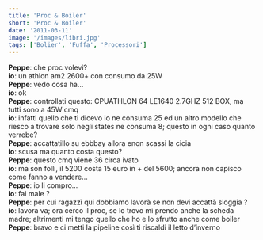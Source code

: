 ```yaml
---
title: 'Proc & Boiler'
short: 'Proc & Boiler'
date: '2011-03-11'
image: '/images/libri.jpg'
tags: ['Bolier', 'Fuffa', 'Processori']
---
```


**Peppe**: che proc volevi?  
**io**: un athlon am2 2600+ con consumo da 25W  
**Peppe**: vedo cosa ha…  
**io**: ok  
**Peppe**: controllati questo: CPUATHLON 64 LE1640 2.7GHZ 512 BOX, ma tutti sono a 45W cmq  
**io**: infatti quello che ti dicevo io ne consuma 25 ed un altro modello che riesco a trovare solo negli states ne consuma 8; questo in ogni caso quanto verrebe?  
**Peppe**: accattatillo su ebbbay allora enon scassi la cicia  
**io**: scusa ma quanto costa questo?  
**Peppe**: questo cmq viene 36 circa ivato  
**io**: ma son folli, il 5200 costa 15 euro in + del 5600; ancora non capisco come fanno a vendere…  
**Peppe**: io li compro…  
**io**: fai male ?  
**Peppe**: per cui ragazzì qui dobbiamo lavorà se non devi accattà sloggia ?  
**io**: lavora va; ora cerco il proc, se lo trovo mi prendo anche la scheda madre; altrimenti mi tengo quello che ho e lo sfrutto anche come boiler  
**Peppe**: bravo e ci metti la pipeline così ti riscaldi il letto d’inverno